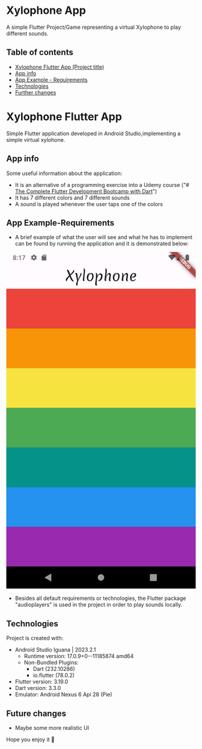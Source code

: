 # Xylophone App

A simple Flutter Project/Game representing a virtual Xylophone to play different sounds.

## Table of contents
* [Xylophone Flutter App (Project title)](#xylophone-flutter-app)
* [App info](#app-info)
* [App Example - Requirements](#app-example-requirements)
* [Technologies](#technologies)
* [Further changes](#future-changes)

# Xylophone Flutter App
Simple Flutter application developed in Android Studio,implementing a simple virtual 
xylohone.

## App info
Some useful information about the application:
* It is an alternative of a programming exercise into a Udemy course ("# [The Complete Flutter Development Bootcamp with Dart](https://www.udemy.com/course/flutter-bootcamp-with-dart/)")
* It has 7 different colors and 7 different sounds
* A sound is played whenever the user taps one of the colors

## App Example-Requirements
* A brief example of what the user will see and what he has to implement
can be found by running the application and it is demonstrated below:

![](/images/example.png)

* Besides all default requirements or technologies, the Flutter package "audioplayers" 
is used in the project in order to play sounds locally.


## Technologies
Project is created with:
* Android Studio Iguana | 2023.2.1
    * Runtime version: 17.0.9+0--11185874 amd64
    *  Non-Bundled Plugins:
        * Dart (232.10286)
        * io.flutter (78.0.2)
* Flutter version: 3.19.0
* Dart version: 3.3.0
* Emulator: Android Nexus 6 Api 28 (Pie)

## Future changes
* Maybe some more realistic UI


Hope you enjoy it 🧡

